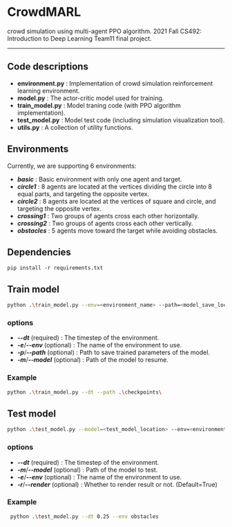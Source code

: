 # CrowdMARL
crowd simulation using multi-agent PPO algorithm.
2021 Fall CS492: Introduction to Deep Learning Team11 final project.

***

## Code descriptions
- **environment.py** : Implementation of crowd simulation reinforcement learning environment.
- **model.py** : The actor-critic model used for training.
- **train_model.py** : Model traning code (with PPO algorithm implementation).
- **test_model.py** : Model test code (including simulation visualization tool).
- **utils.py** : A collection of utility functions.

## Environments
Currently, we are supporting 6 environments:
- ***basic*** : Basic environment with only one agent and target.  
- ***circle1*** : 8 agents are located at the vertices dividing the circle into 8 equal parts, and targeting the opposite vertex.  
- ***circle2*** : 8 agents are located at the vertices of square and circle, and targeting the opposite vertex.  
- ***crossing1*** : Two groups of agents cross each other horizontally.  
- ***crossing2*** : Two groups of agents cross each other vertically.  
- ***obstacles*** : 5 agents move toward the target while avoiding obstacles.  

## Dependencies
```
pip install -r requirements.txt
```

## Train model
```bash
python .\train_model.py --env=<environment_name> --path=<model_save_location> --model=<model_load_location>
```
### options
- ***--dt*** (required) : The timestep of the environment.
- ***-e***/***--env*** (optional) : The name of the environment to use.
- ***-p***/***--path*** (optional) : Path to save trained parameters of the model.
- ***-m***/***--model*** (optional) : Path of the model to resume.

### Example
```bash
python .\train_model.py --dt --path .\checkpoints\
```

## Test model
```bash
python .\test_model.py --model=<test_model_location> --env=<environment_name>
```
### options
- ***--dt*** (required) : The timestep of the environment.
- ***-m***/***--model*** (optional) : Path of the model to test.
- ***-e***/***--env*** (optional) : The name of the environment to use.
- ***-r***/***--render*** (optional) : Whether to render result or not. (Default=True)

### Example
```bash
 python .\test_model.py --dt 0.25 --env obstacles
```